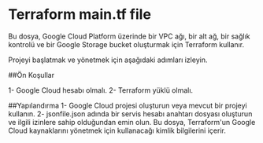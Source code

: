 # Terraform main.tf file

Bu dosya, Google Cloud Platform üzerinde bir VPC ağı, bir alt ağ, bir sağlık kontrolü ve bir Google Storage bucket oluşturmak için Terraform kullanır. 

Projeyi başlatmak ve yönetmek için aşağıdaki adımları izleyin.

##Ön Koşullar

1- Google Cloud hesabı olmalı.
2- Terraform yüklü olmalı.

##Yapılandırma
1- Google Cloud projesi oluşturun veya mevcut bir projeyi kullanın.
2- jsonfile.json adında bir servis hesabı anahtarı dosyası oluşturun ve ilgili izinlere sahip olduğundan emin olun. Bu dosya, Terraform'un Google Cloud kaynaklarını yönetmek için kullanacağı kimlik bilgilerini içerir.
